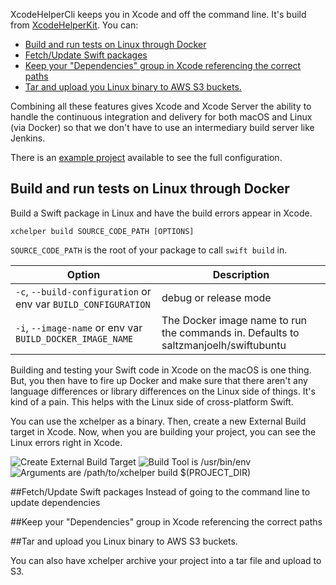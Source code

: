 XcodeHelperCli keeps you in Xcode and off the command line. It's build from [XcodeHelperKit](https://www.github.com/saltzmanjoelh/XcodeHelperKit). You can:

* [Build and run tests on Linux through Docker](#build)
* [Fetch/Update Swift packages](#fetch)
* [Keep your "Dependencies" group in Xcode referencing the correct paths](#symlink)
* [Tar and upload you Linux binary to AWS S3 buckets.](#archive)

Combining all these features gives Xcode and Xcode Server the ability to handle the continuous integration and delivery for both macOS and Linux (via Docker) so that we don't have to use an intermediary build server like Jenkins. 

There is an [example project](https://www.github.com/saltzmanjoelh/XcodeHelperExample) available to see the full configuration.

## Build and run tests on Linux through Docker
Build a Swift package in Linux and have the build errors appear in Xcode.
```
xchelper build SOURCE_CODE_PATH [OPTIONS]
```
`SOURCE_CODE_PATH` is the root of your package to call `swift build` in.

Option  | Description
------------- | ------------- 
`-c`, `--build-configuration` or env var `BUILD_CONFIGURATION`| debug or release mode    
`-i`, `--image-name` or env var `BUILD_DOCKER_IMAGE_NAME`| The Docker image name to run the commands in. Defaults to saltzmanjoelh/swiftubuntu                

Building and testing your Swift code in Xcode on the macOS is one thing. But, you then have to fire up Docker and make sure that there aren't any language differences or library differences on the Linux side of things. It's kind of a pain. This helps with the Linux side of cross-platform Swift.

You can use the xchelper as a binary. Then, create a new External Build target in Xcode. Now, when you are building your project, you can see the Linux errors right in Xcode. 

![Create External Build Target](https://raw.githubusercontent.com/saltzmanjoelh/XcodeHelper/assets/build1.png)
![Build Tool is /usr/bin/env](https://raw.githubusercontent.com/saltzmanjoelh/XcodeHelper/assets/build2.png)
![Arguments are /path/to/xchelper build $\(PROJECT_DIR\)](https://raw.githubusercontent.com/saltzmanjoelh/XcodeHelper/assets/build2.png)



##Fetch/Update Swift packages
Instead of going to the command line to update dependencies

##Keep your "Dependencies" group in Xcode referencing the correct paths

##Tar and upload you Linux binary to AWS S3 buckets.

You can also have xchelper archive your project into a tar file and upload to S3. 

